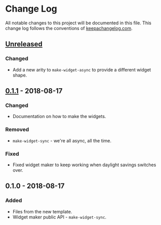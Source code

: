 # Change Log
All notable changes to this project will be documented in this file. This change log follows the conventions of [keepachangelog.com](http://keepachangelog.com/).

## [Unreleased]
### Changed
- Add a new arity to `make-widget-async` to provide a different widget shape.

## [0.1.1] - 2018-08-17
### Changed
- Documentation on how to make the widgets.

### Removed
- `make-widget-sync` - we're all async, all the time.

### Fixed
- Fixed widget maker to keep working when daylight savings switches over.

## 0.1.0 - 2018-08-17
### Added
- Files from the new template.
- Widget maker public API - `make-widget-sync`.

[Unreleased]: https://github.com/your-name/dinnertime/compare/0.1.1...HEAD
[0.1.1]: https://github.com/your-name/dinnertime/compare/0.1.0...0.1.1
